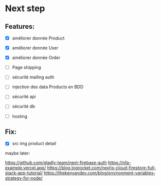 # Next step

## Features:

- [X] améliorer donnée Product
- [X] améliorer donnée User
- [X] améliorer donnée Order
- [ ] Page shipping

- [ ] sécurité mailing auth

- [ ] injection des data Products en BDD

- [ ] sécurité api
- [ ] sécurité db

- [ ] hosting

## Fix:

- [X] src img product detail


maybe later:

https://github.com/gladly-team/next-firebase-auth
https://nfa-example.vercel.app/
https://blog.logrocket.com/nextjs-cloud-firestore-full-stack-app-tutorial/
https://thekenyandev.com/blog/environment-variables-strategy-for-node/